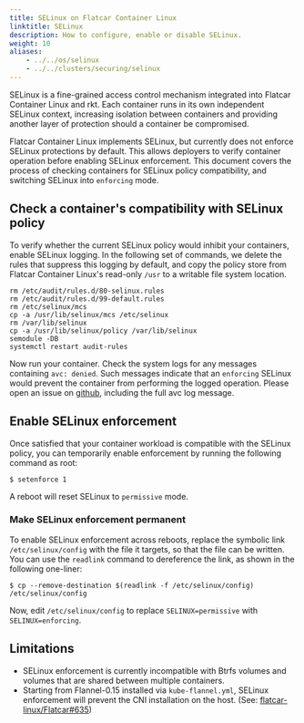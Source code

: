 ```yaml
---
title: SELinux on Flatcar Container Linux
linktitle: SELinux
description: How to configure, enable or disable SELinux.
weight: 10
aliases:
    - ../../os/selinux
    - ../../clusters/securing/selinux
---
```


SELinux is a fine-grained access control mechanism integrated into Flatcar Container Linux and rkt. Each container runs in its own independent SELinux context, increasing isolation between containers and providing another layer of protection should a container be compromised.

Flatcar Container Linux implements SELinux, but currently does not enforce SELinux protections by default. This allows deployers to verify container operation before enabling SELinux enforcement. This document covers the process of checking containers for SELinux policy compatibility, and switching SELinux into `enforcing` mode.

## Check a container's compatibility with SELinux policy

To verify whether the current SELinux policy would inhibit your containers, enable SELinux logging. In the following set of commands, we delete the rules that suppress this logging by default, and copy the policy store from Flatcar Container Linux's read-only `/usr` to a writable file system location.

```shell
rm /etc/audit/rules.d/80-selinux.rules
rm /etc/audit/rules.d/99-default.rules
rm /etc/selinux/mcs
cp -a /usr/lib/selinux/mcs /etc/selinux
rm /var/lib/selinux
cp -a /usr/lib/selinux/policy /var/lib/selinux
semodule -DB
systemctl restart audit-rules
```

Now run your container. Check the system logs for any messages containing `avc: denied`. Such messages indicate that an `enforcing` SELinux would prevent the container from performing the logged operation. Please open an issue on [github][gh-flatcar], including the full avc log message.

## Enable SELinux enforcement

Once satisfied that your container workload is compatible with the SELinux policy, you can temporarily enable enforcement by running the following command as root:

`$ setenforce 1`

A reboot will reset SELinux to `permissive` mode.

### Make SELinux enforcement permanent

To enable SELinux enforcement across reboots, replace the symbolic link `/etc/selinux/config` with the file it targets, so that the file can be written. You can use the `readlink` command to dereference the link, as shown in the following one-liner:

`$ cp --remove-destination $(readlink -f /etc/selinux/config) /etc/selinux/config`

Now, edit `/etc/selinux/config` to replace `SELINUX=permissive` with `SELINUX=enforcing`.

## Limitations

* SELinux enforcement is currently incompatible with Btrfs volumes and volumes that are shared between multiple containers.
* Starting from Flannel-0.15 installed via `kube-flannel.yml`, SELinux enforcement will prevent the CNI installation on the host. (See: [flatcar-linux/Flatcar#635][flannel-issue])


[gh-flatcar]: https://github.com/flatcar/Flatcar/issues
[flannel-issue]: https://github.com/flatcar/Flatcar/issues/635
